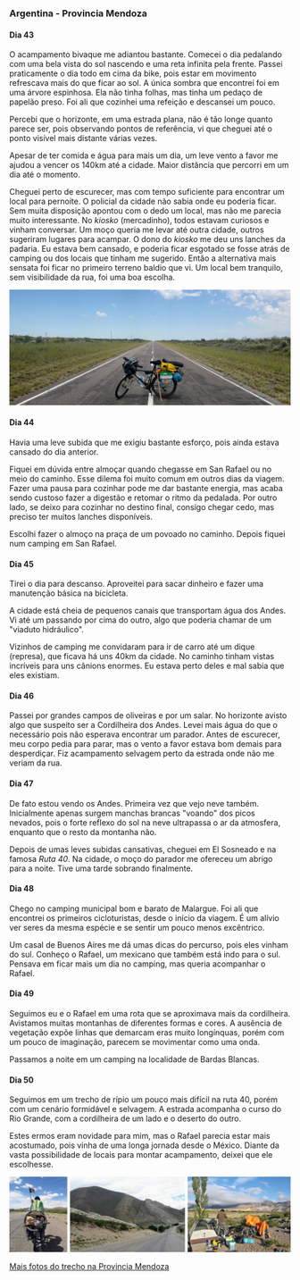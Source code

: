 ### Argentina - Provincia Mendoza

#### Dia 43

O acampamento bivaque me adiantou bastante.
Comecei o dia pedalando com uma bela vista do sol nascendo e uma reta infinita pela frente.
Passei praticamente o dia todo em cima da bike, pois estar em movimento refrescava mais do que ficar ao sol.
A única sombra que encontrei foi em uma árvore espinhosa.
Ela não tinha folhas, mas tinha um pedaço de papelão preso.
Foi ali que cozinhei uma refeição e descansei um pouco.

Percebi que o horizonte, em uma estrada plana, não é tão longe quanto parece ser, pois observando pontos de referência, vi que cheguei até o ponto visível mais distante várias vezes.

Apesar de ter comida e água para mais um dia, um leve vento a favor me ajudou a vencer os 140km até a cidade.
Maior distância que percorri em um dia até o momento.

Cheguei perto de escurecer, mas com tempo suficiente para encontrar um local para pernoite.
O policial da cidade não sabia onde eu poderia ficar.
Sem muita disposição apontou com o dedo um local, mas não me parecia muito interessante.
No *kiosko* (mercadinho), todos estavam curiosos e vinham conversar.
Um moço queria me levar até outra cidade, outros sugeriram lugares para acampar.
O dono do *kiosko* me deu uns lanches da padaria.
Eu estava bem cansado, e poderia ficar esgotado se fosse atrás de camping ou dos locais que tinham me sugerido.
Então a alternativa mais sensata foi ficar no primeiro terreno baldio que vi.
Um local bem tranquilo, sem visibilidade da rua, foi uma boa escolha.

![mendoza reta infinita](./assets/images/mendoza-reta.jpg)

#### Dia 44

Havia uma leve subida que me exigiu bastante esforço, pois ainda estava cansado do dia anterior.

Fiquei em dúvida entre almoçar quando chegasse em San Rafael ou no meio do caminho.
Esse dilema foi muito comum em outros dias da viagem.
Fazer uma pausa para cozinhar pode me dar bastante energia, mas acaba sendo custoso fazer a digestão e retomar o ritmo da pedalada.
Por outro lado, se deixo para cozinhar no destino final, consigo chegar cedo, mas preciso ter muitos lanches disponíveis.

Escolhi fazer o almoço na praça de um povoado no caminho. Depois fiquei num camping em San Rafael.


#### Dia 45

Tirei o dia para descanso. 
Aproveitei para sacar dinheiro e fazer uma manutenção básica na bicicleta.

A cidade está cheia de pequenos canais que transportam água dos Andes.
Vi até um passando por cima do outro, algo que poderia chamar de um "viaduto hidráulico".

Vizinhos de camping me convidaram para ir de carro até um dique (represa), que ficava há uns 40km da cidade.
No caminho tinham vistas incríveis para uns cânions enormes.
Eu estava perto deles e mal sabia que eles existiam.

#### Dia 46

Passei por grandes campos de oliveiras e por um salar.
No horizonte avisto algo que suspeito ser a Cordilheira dos Andes.
Levei mais água do que o necessário pois não esperava encontrar um parador.
Antes de escurecer, meu corpo pedia para parar, mas o vento a favor estava bom demais para desperdiçar.
Fiz acampamento selvagem perto da estrada onde não me veriam da rua.

#### Dia 47

De fato estou vendo os Andes.
Primeira vez que vejo neve também. 
Inicialmente apenas surgem manchas brancas "voando" dos picos nevados, pois o forte reflexo do sol na neve ultrapassa o ar da atmosfera, enquanto que o resto da montanha não.

Depois de umas leves subidas cansativas, cheguei em El Sosneado e na famosa *Ruta 40*.
Na cidade, o moço do parador me ofereceu um abrigo para a noite.
Tive uma tarde sobrando finalmente.

#### Dia 48

Chego no camping municipal bom e barato de Malargue.
Foi ali que encontrei os primeiros cicloturistas, desde o início da viagem.
É um alívio ver seres da mesma espécie e se sentir um pouco menos excêntrico.

Um casal de Buenos Aires me dá umas dicas do percurso, pois eles vinham do sul.
Conheço o Rafael, um mexicano que também está indo para o sul.
Pensava em ficar mais um dia no camping, mas queria acompanhar o Rafael.

#### Dia 49

Seguimos eu e o Rafael em uma rota que se aproximava mais da cordilheira.
Avistamos muitas montanhas de diferentes formas e cores.
A ausência de vegetação expõe linhas que demarcam eras muito longínquas, porém com um pouco de imaginação, parecem se movimentar como uma onda.

Passamos a noite em um camping na localidade de Bardas Blancas.

#### Dia 50

Seguimos em um trecho de rípio um pouco mais difícil na ruta 40, porém com um cenário formidável e selvagem.
A estrada acompanha o curso do Rio Grande, com a cordilheira de um lado e o deserto do outro.

Estes ermos eram novidade para mim, mas o Rafael parecia estar mais acostumado, pois vinha de uma longa jornada desde o México.
Diante da vasta possibilidade de locais para montar acampamento, deixei que ele escolhesse.

![Mendoza montanhas e o Rafael](./assets/images/mendoza-rafael.jpg)

[Mais fotos do trecho na Provincia Mendoza](https://photos.app.goo.gl/yRDItg28sKcZe5kB3)

